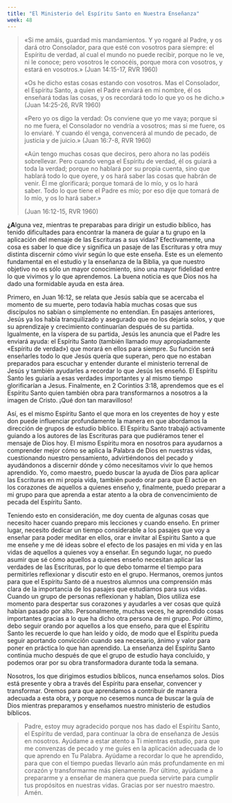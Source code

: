 ```yaml
---
title: "El Ministerio del Espíritu Santo en Nuestra Enseñanza"
week: 48
---
```


> «Si me amáis, guardad mis mandamientos. Y yo rogaré al Padre, y os
> dará otro Consolador, para que esté con vosotros para siempre: el
> Espíritu de verdad, al cual el mundo no puede recibir, porque no le
> ve, ni le conoce; pero vosotros le conocéis, porque mora con vosotros,
> y estará en vosotros.» (Juan 14:15-17, RVR 1960)
>
> «Os he dicho estas cosas estando con vosotros. Mas el Consolador, el
> Espíritu Santo, a quien el Padre enviará en mi nombre, él os enseñará
> todas las cosas, y os recordará todo lo que yo os he dicho.» (Juan
> 14:25-26, RVR 1960)
>
> «Pero yo os digo la verdad: Os conviene que yo me vaya; porque si no
> me fuera, el Consolador no vendría a vosotros; mas si me fuere, os lo
> enviaré. Y cuando él venga, convencerá al mundo de pecado, de justicia
> y de juicio.» (Juan 16:7-8, RVR 1960)
>
> «Aún tengo muchas cosas que deciros, pero ahora no las podéis
> sobrellevar. Pero cuando venga el Espíritu de verdad, él os guiará a
> toda la verdad; porque no hablará por su propia cuenta, sino que
> hablará todo lo que oyere, y os hará saber las cosas que habrán de
> venir. Él me glorificará; porque tomará de lo mío, y os lo hará
> saber. Todo lo que tiene el Padre es mío; por eso dije que tomará de
> lo mío, y os lo hará saber.» 
>
> (Juan 16:12-15, RVR 1960)

**¿A**lguna vez, mientras te preparabas para dirigir un estudio bíblico,
has tenido dificultades para encontrar la manera de guiar a tu grupo en
la aplicación del mensaje de las Escrituras a sus vidas? Efectivamente,
una cosa es saber lo que dice y significa un pasaje de las Escrituras y
otra muy distinta discernir cómo vivir según lo que este enseña. Este es
un elemento fundamental en el estudio y la enseñanza de la Biblia, ya
que nuestro objetivo no es sólo un mayor conocimiento, sino una mayor
fidelidad entre lo que vivimos y lo que aprendemos. La buena noticia es
que Dios nos ha dado una formidable ayuda en esta área.

Primero, en Juan 16:12, se relata que Jesús sabía que se acercaba el
momento de su muerte, pero todavía había muchas cosas que sus discípulos
no sabían o simplemente no entendían. En pasajes anteriores, Jesús ya
los había tranquilizado y asegurado que no los dejaría solos, y que su
aprendizaje y crecimiento continuarían después de su partida.
Igualmente, en la víspera de su partida, Jesús les anuncia que el Padre
les enviará ayuda: el Espíritu Santo (también llamado muy apropiadamente
«Espíritu de verdad») que morará en ellos para siempre. Su función será
enseñarles todo lo que Jesús quería que superan, pero que no estaban
preparados para escuchar y entender durante el ministerio terrenal de
Jesús y también ayudarles a recordar lo que Jesús les enseñó. El
Espíritu Santo les guiaría a esas verdades importantes y al mismo tiempo
glorificarían a Jesus. Finalmente, en 2 Corintios 3:18, aprendemos que
es el Espíritu Santo quien también obra para transformarnos a nosotros a
la imagen de Cristo. ¡Qué don tan maravilloso!

Así, es el mismo Espíritu Santo el que mora en los creyentes de hoy y
este don puede influenciar profundamente la manera en que abordamos la
dirección de grupos de estudio bíblico. El Espíritu Santo trabajó
activamente guiando a los autores de las Escrituras para que pudiéramos
tener el mensaje de Dios hoy. El mismo Espíritu mora en nosotros para
ayudarnos a comprender mejor cómo se aplica la Palabra de Dios en
nuestras vidas, cuestionando nuestro pensamiento, advirtiéndonos del
pecado y ayudándonos a discernir dónde y cómo necesitamos vivir lo que
hemos aprendido. Yo, como maestro, puedo buscar la ayuda de Dios para
aplicar las Escrituras en mi propia vida, también puedo orar para que Él
actúe en los corazones de aquellos a quienes enseño y, finalmente, puedo
preparar a mi grupo para que aprenda a estar atento a la obra de
convencimiento de pecada del Espíritu Santo.

Teniendo esto en consideración, me doy cuenta de algunas cosas que
necesito hacer cuando preparo mis lecciones y cuando enseño. En primer
lugar, necesito dedicar un tiempo considerable a los pasajes que voy a
enseñar para poder meditar en ellos, orar e invitar al Espíritu Santo a
que me enseñe y me dé ideas sobre el efecto de los pasajes en mi vida y
en las vidas de aquellos a quienes voy a enseñar. En segundo lugar, no
puedo asumir que sé cómo aquellos a quienes enseño necesitan aplicar las
verdades de las Escrituras, por lo que debo tomarme el tiempo para
permitirles reflexionar y discutir esto en el grupo. Hermanos, oremos
juntos para que el Espíritu Santo dé a nuestros alumnos una comprensión
más clara de la importancia de los pasajes que estudiamos para sus
vidas. Cuando un grupo de personas reflexionan y hablan, Dios utiliza
ese momento para despertar sus corazones y ayudarles a ver cosas que
quizá habían pasado por alto. Personalmente, muchas veces, he aprendido
cosas importantes gracias a lo que ha dicho otra persona de mi grupo.
Por último, debo seguir orando por aquellos a los que enseño, para que
el Espíritu Santo les recuerde lo que han leído y oído, de modo que el
Espíritu pueda seguir aportando convicción cuando sea necesario, ánimo y
valor para poner en práctica lo que han aprendido. La enseñanza del
Espíritu Santo continúa mucho después de que el grupo de estudio haya
concluido, y podemos orar por su obra transformadora durante toda la
semana.

Nosotros, los que dirigimos estudios bíblicos, nunca enseñamos solos.
Dios está presente y obra a través del Espíritu para enseñar, convencer
y transformar. Oremos para que aprendamos a contribuir de manera
adecuada a esta obra, y porque no cesemos nunca de buscar la guía de
Dios mientras preparamos y enseñamos nuestro ministerio de estudios
bíblicos.

> Padre, estoy muy agradecido porque nos has dado el Espíritu Santo, el
> Espíritu de verdad, para continuar la obra de enseñanza de Jesús en
> nosotros. Ayúdame a estar atento a Ti mientras estudio, para que me
> convenzas de pecado y me guíes en la aplicación adecuada de lo que
> aprendo en Tu Palabra. Ayúdame a recordar lo que he aprendido, para
> que con el tiempo puedas llevarlo aún más profundamente en mi corazón
> y transformarme más plenamente. Por último, ayúdame a prepararme y a
> enseñar de manera que pueda servirte para cumplir tus propósitos en
> nuestras vidas. Gracias por ser nuestro maestro. Amén.
